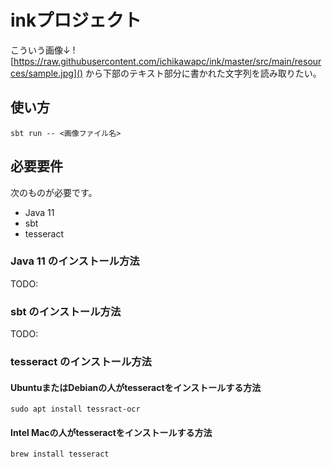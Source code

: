 # inkプロジェクト

こういう画像↓
![https://raw.githubusercontent.com/ichikawapc/ink/master/src/main/resources/sample.jpg]()
から下部のテキスト部分に書かれた文字列を読み取りたい。

## 使い方

```console
sbt run -- <画像ファイル名>
```

## 必要要件
次のものが必要です。

* Java 11
* sbt
* tesseract

### Java 11 のインストール方法
TODO:

### sbt のインストール方法
TODO:

### tesseract のインストール方法

#### UbuntuまたはDebianの人がtesseractをインストールする方法
```console
sudo apt install tessract-ocr
```

#### Intel Macの人がtesseractをインストールする方法
```console
brew install tesseract 
```

